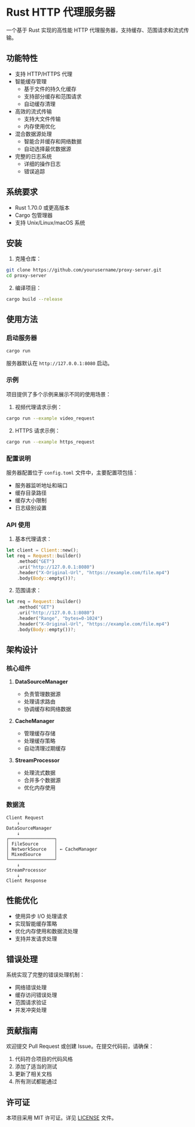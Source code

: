 # Rust HTTP 代理服务器

一个基于 Rust 实现的高性能 HTTP 代理服务器，支持缓存、范围请求和流式传输。

## 功能特性

- 支持 HTTP/HTTPS 代理
- 智能缓存管理
  - 基于文件的持久化缓存
  - 支持部分缓存和范围请求
  - 自动缓存清理
- 高效的流式传输
  - 支持大文件传输
  - 内存使用优化
- 混合数据源处理
  - 智能合并缓存和网络数据
  - 自动选择最优数据源
- 完整的日志系统
  - 详细的操作日志
  - 错误追踪

## 系统要求

- Rust 1.70.0 或更高版本
- Cargo 包管理器
- 支持 Unix/Linux/macOS 系统

## 安装

1. 克隆仓库：
```bash
git clone https://github.com/yourusername/proxy-server.git
cd proxy-server
```

2. 编译项目：
```bash
cargo build --release
```

## 使用方法

### 启动服务器

```bash
cargo run
```

服务器默认在 `http://127.0.0.1:8080` 启动。

### 示例

项目提供了多个示例来展示不同的使用场景：

1. 视频代理请求示例：
```bash
cargo run --example video_request
```

2. HTTPS 请求示例：
```bash
cargo run --example https_request
```

### 配置说明

服务器配置位于 `config.toml` 文件中，主要配置项包括：

- 服务器监听地址和端口
- 缓存目录路径
- 缓存大小限制
- 日志级别设置

### API 使用

1. 基本代理请求：
```rust
let client = Client::new();
let req = Request::builder()
    .method("GET")
    .uri("http://127.0.0.1:8080")
    .header("X-Original-Url", "https://example.com/file.mp4")
    .body(Body::empty())?;
```

2. 范围请求：
```rust
let req = Request::builder()
    .method("GET")
    .uri("http://127.0.0.1:8080")
    .header("Range", "bytes=0-1024")
    .header("X-Original-Url", "https://example.com/file.mp4")
    .body(Body::empty())?;
```

## 架构设计

### 核心组件

1. **DataSourceManager**
   - 负责管理数据源
   - 处理请求路由
   - 协调缓存和网络数据

2. **CacheManager**
   - 管理缓存存储
   - 处理缓存策略
   - 自动清理过期缓存

3. **StreamProcessor**
   - 处理流式数据
   - 合并多个数据源
   - 优化内存使用

### 数据流

```
Client Request
    ↓
DataSourceManager
    ↓
┌─────────────────┐
│ FileSource      │
│ NetworkSource   │ ← CacheManager
│ MixedSource     │
└─────────────────┘
    ↓
StreamProcessor
    ↓
Client Response
```

## 性能优化

- 使用异步 I/O 处理请求
- 实现智能缓存策略
- 优化内存使用和数据流处理
- 支持并发请求处理

## 错误处理

系统实现了完整的错误处理机制：

- 网络错误处理
- 缓存访问错误处理
- 范围请求验证
- 并发冲突处理

## 贡献指南

欢迎提交 Pull Request 或创建 Issue。在提交代码前，请确保：

1. 代码符合项目的代码风格
2. 添加了适当的测试
3. 更新了相关文档
4. 所有测试都能通过

## 许可证

本项目采用 MIT 许可证。详见 [LICENSE](LICENSE) 文件。 
